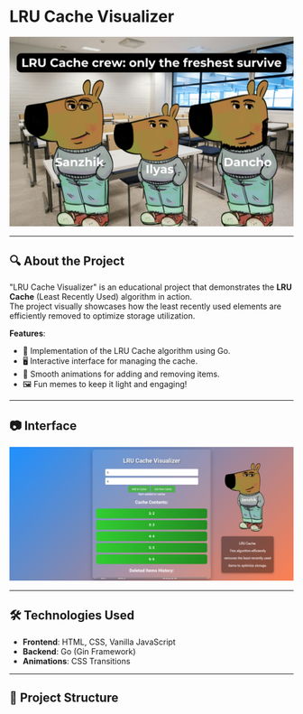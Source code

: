 # LRU Cache Visualizer

![LRU Cache Crew](static/crew.png)

---

## 🔍 About the Project
"LRU Cache Visualizer" is an educational project that demonstrates the **LRU Cache** (Least Recently Used) algorithm in action.  
The project visually showcases how the least recently used elements are efficiently removed to optimize storage utilization.

**Features**:
- 🚀 Implementation of the LRU Cache algorithm using Go.
- 🖥️ Interactive interface for managing the cache.
- 🎨 Smooth animations for adding and removing items.
- 🖼️ Fun memes to keep it light and engaging!

---

## 📷 Interface

![Interface](static/screenshot.png)

---

## 🛠️ Technologies Used

- **Frontend**: HTML, CSS, Vanilla JavaScript
- **Backend**: Go (Gin Framework)
- **Animations**: CSS Transitions

---

## 📂 Project Structure

